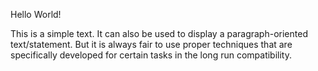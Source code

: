 <!--
    >> TITLE
        > Plain text

    >> PURPOSE
        > Used as an alternative to paragraphed-emphasized text.

    >> THEORY
        > Although writing plain text without any rules works fine and reflects the text as it is in paragraph form, but it is better to practice the proper techniques by using paragraph rules for writing any paragraph-oriented text.
-->

Hello World!

This is a simple text. It can also be used to display a paragraph-oriented text/statement. But it is always fair to use proper techniques that are specifically developed for certain tasks in the long run compatibility.
